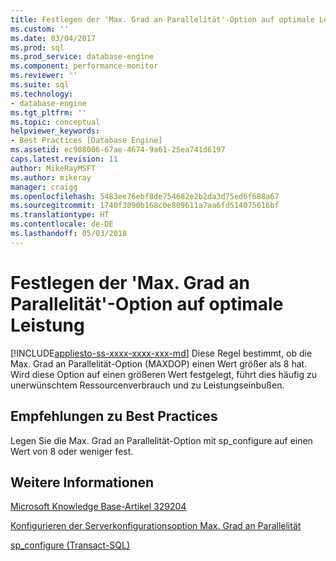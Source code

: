 ```yaml
---
title: Festlegen der 'Max. Grad an Parallelität'-Option auf optimale Leistung | Microsoft-Dokumentation
ms.custom: ''
ms.date: 03/04/2017
ms.prod: sql
ms.prod_service: database-engine
ms.component: performance-monitor
ms.reviewer: ''
ms.suite: sql
ms.technology:
- database-engine
ms.tgt_pltfrm: ''
ms.topic: conceptual
helpviewer_keywords:
- Best Practices [Database Engine]
ms.assetid: ec908006-67ae-4674-9a61-25ea741d6197
caps.latest.revision: 11
author: MikeRayMSFT
ms.author: mikeray
manager: craigg
ms.openlocfilehash: 5483ee76ebf8de754682e2b2da3d75ed6f688a67
ms.sourcegitcommit: 1740f3090b168c0e809611a7aa6fd514075616bf
ms.translationtype: HT
ms.contentlocale: de-DE
ms.lasthandoff: 05/03/2018
---
```

# <a name="set-the-max-degree-of-parallelism-option-for-optimal-performance"></a>Festlegen der 'Max. Grad an Parallelität'-Option auf optimale Leistung
[!INCLUDE[appliesto-ss-xxxx-xxxx-xxx-md](../../includes/appliesto-ss-xxxx-xxxx-xxx-md.md)]
  Diese Regel bestimmt, ob die Max. Grad an Parallelität-Option (MAXDOP) einen Wert größer als 8 hat. Wird diese Option auf einen größeren Wert festgelegt, führt dies häufig zu unerwünschtem Ressourcenverbrauch und zu Leistungseinbußen.  
  
## <a name="best-practices-recommendations"></a>Empfehlungen zu Best Practices  
 Legen Sie die Max. Grad an Parallelität-Option mit sp_configure auf einen Wert von 8 oder weniger fest.  
  
## <a name="for-more-information"></a>Weitere Informationen  
 [Microsoft Knowledge Base-Artikel 329204](http://go.microsoft.com/fwlink/?linkid=117786)  
  
 [Konfigurieren der Serverkonfigurationsoption Max. Grad an Parallelität](../../database-engine/configure-windows/configure-the-max-degree-of-parallelism-server-configuration-option.md)  
  
 [sp_configure &#40;Transact-SQL&#41;](../../relational-databases/system-stored-procedures/sp-configure-transact-sql.md)  
  
  
